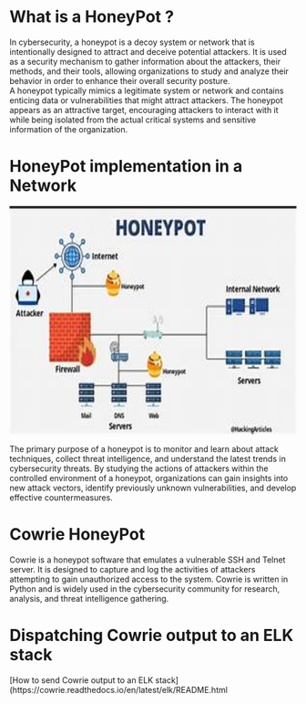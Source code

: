  <h1 center="align">What is a HoneyPot ?</h1>
 In cybersecurity, a honeypot is a decoy system or network that is intentionally designed to attract and deceive potential attackers. It is used as a security mechanism to gather information about the attackers, their methods, and their tools, allowing organizations to study and analyze their behavior in order to enhance their overall security posture. </br>
 A honeypot typically mimics a legitimate system or network and contains enticing data or vulnerabilities that might attract attackers. The honeypot appears as an attractive target, encouraging attackers to interact with it while being isolated from the actual critical systems and sensitive information of the organization. </br>

 <h1 center="align">HoneyPot implementation in a Network</h1>
<p align="center">
  <img src="Images/Honeypot-in-a-network.jpg" width="600" height="400">
</p>

The primary purpose of a honeypot is to monitor and learn about attack techniques, collect threat intelligence, and understand the latest trends in cybersecurity threats. By studying the actions of attackers within the controlled environment of a honeypot, organizations can gain insights into new attack vectors, identify previously unknown vulnerabilities, and develop effective countermeasures.

 <h1 center="align">Cowrie HoneyPot</h1>
 Cowrie is a honeypot software that emulates a vulnerable SSH and Telnet server. It is designed to capture and log the activities of attackers attempting to gain unauthorized access to the system. Cowrie is written in Python and is widely used in the cybersecurity community for research, analysis, and threat intelligence gathering.

<h1 center="align">Dispatching Cowrie output to an ELK stack </h1>
 [How to send Cowrie output to an ELK stack](https://cowrie.readthedocs.io/en/latest/elk/README.html
